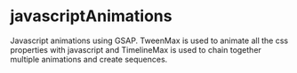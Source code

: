 # javascriptAnimations
Javascript animations using GSAP. TweenMax is used to animate all the css properties with javascript and TimelineMax is used to chain together multiple animations and create sequences.

